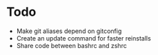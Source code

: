 # Todo
- Make git aliases depend on gitconfig
- Create an update command for faster reinstalls
- Share code between bashrc and zshrc
